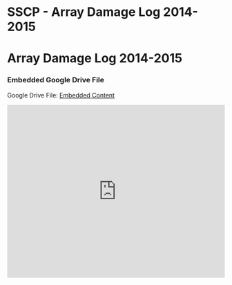 # SSCP - Array Damage Log 2014-2015

# Array Damage Log 2014-2015

[](https://drive.google.com/folderview?id=1uYWeG05fKC84eW3Q4dfqcRpjmNv3XRow)

### Embedded Google Drive File

Google Drive File: [Embedded Content](https://drive.google.com/embeddedfolderview?id=1uYWeG05fKC84eW3Q4dfqcRpjmNv3XRow#list)

<iframe width="100%" height="400" src="https://drive.google.com/embeddedfolderview?id=1uYWeG05fKC84eW3Q4dfqcRpjmNv3XRow#list" frameborder="0"></iframe>


